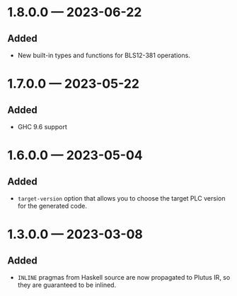 
<a id='changelog-1.8.0.0'></a>
# 1.8.0.0 — 2023-06-22

## Added

- New built-in types and functions for BLS12-381 operations.

<a id='changelog-1.7.0.0'></a>
# 1.7.0.0 — 2023-05-22

## Added

- GHC 9.6 support

<a id='changelog-1.6.0.0'></a>
# 1.6.0.0 — 2023-05-04

## Added

- `target-version` option that allows you to choose the target PLC version for the generated code.

<a id='changelog-1.3.0.0'></a>
# 1.3.0.0 — 2023-03-08

## Added

- `INLINE` pragmas from Haskell source are now propagated to Plutus IR, so they are guaranteed to be inlined.
